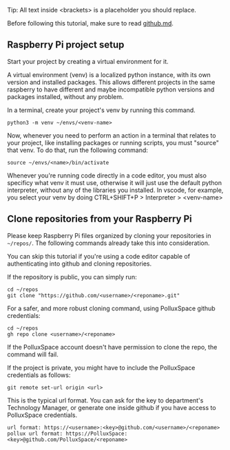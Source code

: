 
Tip: All text inside \<brackets\> is a placeholder you should replace.

Before following this tutorial, make sure to read [github.md](https://www.youtube.com/watch?v=HkdAHXoRtos).

## Raspberry Pi project setup

Start your project by creating a virtual environment for it.

A virtual environment (venv) is a localized python instance, with its own version and installed packages. This allows different projects in the same raspberry to have different and maybe incompatible python versions and packages installed, without any problem.

In a terminal, create your project's venv by running this command.

```
python3 -m venv ~/envs/<venv-name>
```

Now, whenever you need to perform an action in a terminal that relates to your project, like installing packages or running scripts, you must "source" that venv. To do that, run the following command:

```
source ~/envs/<name>/bin/activate
```

Whenever you're running code directly in a code editor, you must also specificy what venv it must use, otherwise it will just use the default python interpreter, without any of the libraries you installed. In vscode, for example, you select your venv by doing CTRL+SHIFT+P > Interpreter > \<venv-name\>

## Clone repositories from your Raspberry Pi

Please keep Raspberry Pi files organized by cloning your repositories in `~/repos/`. The following commands already take this into consideration.

You can skip this tutorial if you're using a code editor capable of authenticating into github and cloning repositories.

If the repository is public, you can simply run:

```
cd ~/repos
git clone "https://github.com/<username>/<reponame>.git"
```

For a safer, and more robust cloning command, using PolluxSpace github credentials:

```
cd ~/repos
gh repo clone <username>/<reponame>
```

If the PolluxSpace account doesn't have permission to clone the repo, the command will fail.

If the project is private, you might have to include the PolluxSpace credentials as follows:

```
git remote set-url origin <url>
```

This is the typical url format. You can ask for the key to department's Technology Manager, or generate one inside github if you have access to PolluxSpace credentials.

```
url format: https://<username>:<key>@github.com/<username>/<reponame>
pollux url format: https://PolluxSpace:<key>@github.com/PolluxSpace/<reponame>

```

